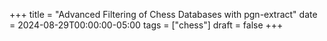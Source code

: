 +++
title = "Advanced Filtering of Chess Databases with pgn-extract"
date = 2024-08-29T00:00:00-05:00
tags = ["chess"]
draft = false
+++

